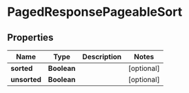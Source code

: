 

# PagedResponsePageableSort


## Properties

Name | Type | Description | Notes
------------ | ------------- | ------------- | -------------
**sorted** | **Boolean** |  |  [optional]
**unsorted** | **Boolean** |  |  [optional]



